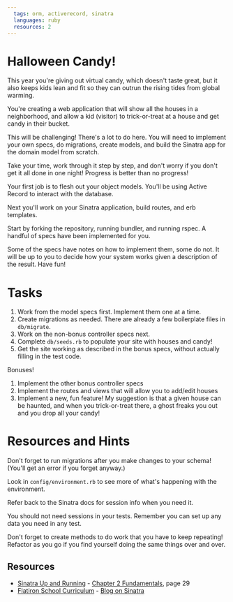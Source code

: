 ```yaml
---
  tags: orm, activerecord, sinatra
  languages: ruby
  resources: 2
---
```


# Halloween Candy!

This year you're giving out virtual candy, which doesn't taste great,
but it also keeps kids lean and fit so they can outrun the rising tides
from global warming.

You're creating a web application that will show all the houses in a
neighborhood, and allow a kid (visitor) to trick-or-treat at a house and
get candy in their bucket.

This will be challenging! There's a lot to do here. You will need to
implement your own specs, do migrations, create models, and build the
Sinatra app for the domain model from scratch.

Take your time, work through it step by step, and don't worry if you
don't get it all done in one night! Progress is better than no progress!

Your first job is to flesh out your object models. You'll be using Active Record to interact with the database.

Next you'll work on your Sinatra application, build routes, and erb
templates.

Start by forking the repository, running bundler, and running rspec. A
handful of specs have been implemented for you.

Some of the specs have notes on how to implement them, some do not. It
will be up to you to decide how your system works given a description of
the result. Have fun!

# Tasks

1. Work from the model specs first. Implement them one at a time.
2. Create migrations as needed. There are already a few boilerplate files in `db/migrate`.
3. Work on the non-bonus controller specs next.
4. Complete `db/seeds.rb` to populate your site with houses and candy!
5. Get the site working as described in the bonus specs, without
   actually filling in the test code.

Bonuses!

1. Implement the other bonus controller specs
2. Implement the routes and views that will allow you to add/edit houses
3. Implement a new, fun feature! My suggestion is that a given house can
   be haunted, and when you trick-or-treat there, a ghost freaks you out and you drop all your candy!

# Resources and Hints

Don't forget to run migrations after you make changes to your schema! (You'll get an error if you forget anyway.)

Look in `config/environment.rb` to see more of what's happening with the
environment.

Refer back to the Sinatra docs for session info when you need it.

You should not need sessions in your tests. Remember you can set up any
data you need in any test.

Don't forget to create methods to do work that you have to keep
repeating! Refactor as you go if you find yourself doing the same things
over and over.

## Resources
* [Sinatra Up and Running](http://books.flatironschool.com/books/101) - [Chapter 2 Fundamentals](http://books.flatironschool.com/books/101), page 29
* [Flatiron School Curriculum](https://github.com/flatiron-school-curriculum/) - [Blog on Sinatra](https://github.com/flatiron-school-curriculum/sinatra-blog)
